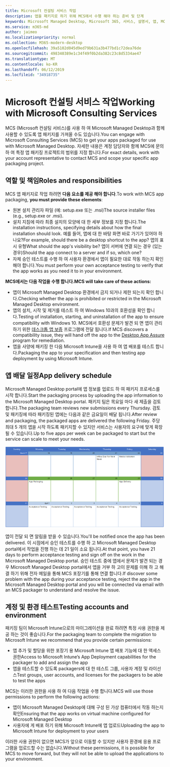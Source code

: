 ```yaml
---
title: Microsoft 컨설팅 서비스 작업
description: 앱을 패키지로 하기 위해 MCS에서 수행 해야 하는 준비 및 단계
keywords: Microsoft Managed Desktop, Microsoft 365, 서비스, 설명서, 앱, MCS, 패키징
ms.service: m365-md
author: jaimeo
ms.localizationpriority: normal
ms.collection: M365-modern-desktop
ms.openlocfilehash: 39a5102d045d9ed79b631a3b477bd1c72dea76de
ms.sourcegitcommit: 498340389e1c34f49f0b2da382c23c8d5334ae47
ms.translationtype: MT
ms.contentlocale: ko-KR
ms.lasthandoff: 06/12/2019
ms.locfileid: "34918735"
---
```

# <a name="working-with-microsoft-consulting-services"></a><span data-ttu-id="cd129-104">Microsoft 컨설팅 서비스 작업</span><span class="sxs-lookup"><span data-stu-id="cd129-104">Working with Microsoft Consulting Services</span></span>

<span data-ttu-id="cd129-105">MCS (Microsoft 컨설팅 서비스)를 사용 하 여 Microsoft Managed Desktop과 함께 사용할 수 있도록 앱 패키지를 가져올 수도 있습니다.</span><span class="sxs-lookup"><span data-stu-id="cd129-105">You can engage with Microsoft Consulting Services (MCS) to get your apps packaged for use with Microsoft Managed Desktop.</span></span> <span data-ttu-id="cd129-106">자세한 내용은 계정 담당자와 함께 MCS에 문의 하 여 특정 앱 패키징 프로젝트의 범위를 지정 합니다.</span><span class="sxs-lookup"><span data-stu-id="cd129-106">For exact details, work with your account representative to contact MCS and scope your specific app packaging project.</span></span>

## <a name="roles-and-responsibilities"></a><span data-ttu-id="cd129-107">역할 및 책임</span><span class="sxs-lookup"><span data-stu-id="cd129-107">Roles and responsibilities</span></span>

<span data-ttu-id="cd129-108">MCS 앱 패키지로 작업 하려면 **다음 요소를 제공 해야 합니다**.</span><span class="sxs-lookup"><span data-stu-id="cd129-108">To work with MCS app packaging, **you must provide these elements**:</span></span>

- <span data-ttu-id="cd129-109">원본 설치 관리자 파일 (예: setup.exe 또는 .msi)</span><span class="sxs-lookup"><span data-stu-id="cd129-109">The source installer files (e.g., setup.exe or .msi).</span></span>
- <span data-ttu-id="cd129-110">설치 지침에 따라 최종 설치의 모양에 대 한 세부 정보를 지정 합니다.</span><span class="sxs-lookup"><span data-stu-id="cd129-110">The installation instructions, specifying details about how the final installation should look.</span></span> <span data-ttu-id="cd129-111">예를 들어, 앱에 대 한 바탕 화면 바로 가기가 있어야 하나요?</span><span class="sxs-lookup"><span data-stu-id="cd129-111">For example, should there be a desktop shortcut to the app?</span></span> <span data-ttu-id="cd129-112">앱의 표시 유형</span><span class="sxs-lookup"><span data-stu-id="cd129-112">What should the app's visibility be?</span></span> <span data-ttu-id="cd129-113">앱이 서버에 연결 되는 경우 (있는 경우)</span><span class="sxs-lookup"><span data-stu-id="cd129-113">Should the app connect to a server and if so, which one?</span></span> <!--For details, see the [application packaging request template](https://github.com/MicrosoftDocs/microsoft-365-docs/raw/public/microsoft-365/managed-desktop/get-ready/downloads/app-packaging-template.docx). -->
- <span data-ttu-id="cd129-114">자체 승인 테스트를 수행 하 여 사용자 환경에서 앱이 필요한 대로 작동 하는지 확인 해야 합니다.</span><span class="sxs-lookup"><span data-stu-id="cd129-114">You must perform your own acceptance testing to verify that the app works as you need it to in your environment.</span></span>

<span data-ttu-id="cd129-115">**MCS에서는 다음 작업을 수행 합니다.**</span><span class="sxs-lookup"><span data-stu-id="cd129-115">**MCS will take care of these actions:**</span></span>

- <span data-ttu-id="cd129-116">앱이 Microsoft Managed Desktop 환경에서 금지 되거나 제한 되는지 확인 합니다.</span><span class="sxs-lookup"><span data-stu-id="cd129-116">Checking whether the app is prohibited or restricted in the Microsoft Managed Desktop environment.</span></span>
- <span data-ttu-id="cd129-117">앱의 설치, 시작 및 제거를 테스트 하 여 Windows 10과의 호환성을 확인 합니다.</span><span class="sxs-lookup"><span data-stu-id="cd129-117">Testing of installation, starting, and uninstallation of the app to ensure compatibility with Windows 10.</span></span> <span data-ttu-id="cd129-118">MCS에서 호환성 문제가 발견 되 면 앱이 관리 하기 위한 [데스크톱 앱 보증](https://docs.microsoft.com/fasttrack/win-10-desktop-app-assure) 프로그램에 전달 됩니다.</span><span class="sxs-lookup"><span data-stu-id="cd129-118">If MCS discovers a compatibility issue, they will hand off the app to the [Desktop App Assure](https://docs.microsoft.com/fasttrack/win-10-desktop-app-assure) program for remediation.</span></span>
- <span data-ttu-id="cd129-119">앱을 사양에 패키징 한 다음 Microsoft Intune을 사용 하 여 앱 배포를 테스트 합니다.</span><span class="sxs-lookup"><span data-stu-id="cd129-119">Packaging the app to your specification and then testing app deployment by using Microsoft Intune.</span></span>

## <a name="app-delivery-schedule"></a><span data-ttu-id="cd129-120">앱 배달 일정</span><span class="sxs-lookup"><span data-stu-id="cd129-120">App delivery schedule</span></span>

<span data-ttu-id="cd129-121">Microsoft Managed Desktop portal에 앱 정보를 업로드 하 여 패키지 프로세스를 시작 합니다.</span><span class="sxs-lookup"><span data-stu-id="cd129-121">Start the packaging process by uploading the app information to the Microsoft Managed Desktop portal.</span></span> <span data-ttu-id="cd129-122">패키지 팀은 목요일 마다 새 제출을 검토 합니다.</span><span class="sxs-lookup"><span data-stu-id="cd129-122">The packaging team reviews new submissions every Thursday.</span></span> <span data-ttu-id="cd129-123">검토 및 패키징에 따라 패키징된 앱에는 다음과 같은 금요일이 배달 됩니다.</span><span class="sxs-lookup"><span data-stu-id="cd129-123">After review and packaging, the packaged apps are delivered the following Friday.</span></span> <span data-ttu-id="cd129-124">주당 최대 5 개의 앱을 시작 하도록 패키지할 수 있지만 서비스는 사용자의 요구에 맞게 확장 될 수 있습니다.</span><span class="sxs-lookup"><span data-stu-id="cd129-124">Up to five apps per week can be packaged to start but the service can scale to meet your needs.</span></span>

![앱 검토, 패키징 및 배달 날짜를 보여 주는 일정](images/MCS-cal.png)

<span data-ttu-id="cd129-126">앱이 전달 되 면 알림을 받을 수 있습니다.</span><span class="sxs-lookup"><span data-stu-id="cd129-126">You'll be notified once the app has been delivered.</span></span> <span data-ttu-id="cd129-127">이 시점에서 승인 테스트를 수행 하 고 Microsoft Managed Desktop portal에서 작업을 진행 하는 데 21 일이 소요 됩니다.</span><span class="sxs-lookup"><span data-stu-id="cd129-127">At that point, you have 21 days to perform acceptance testing and sign off on the work in the Microsoft Managed Desktop portal.</span></span> <span data-ttu-id="cd129-128">승인 테스트 중에 앱에서 문제가 발견 되는 경우 Microsoft Managed Desktop portal에서 앱을 거부 하 고이 문제를 이해 하 고 해결 하기 위해 전자 메일을 통해 MCS 포장기를 통해 연결 합니다.</span><span class="sxs-lookup"><span data-stu-id="cd129-128">If discover some problem with the app during your acceptance testing, reject the app in the Microsoft Managed Desktop portal and you will be connected via email with an MCS packager to understand and resolve the issue.</span></span>

## <a name="testing-accounts-and-environment"></a><span data-ttu-id="cd129-129">계정 및 환경 테스트</span><span class="sxs-lookup"><span data-stu-id="cd129-129">Testing accounts and environment</span></span>

<span data-ttu-id="cd129-130">패키징 팀이 Microsoft Intune으로의 마이그레이션을 완료 하려면 특정 사용 권한을 제공 하는 것이 좋습니다.</span><span class="sxs-lookup"><span data-stu-id="cd129-130">For the packaging team to complete the migration to Microsoft Intune we recommend that you provide certain permissions:</span></span>
 
-   <span data-ttu-id="cd129-131">앱 추가 및 할당을 위한 포장기 용 Microsoft Intune 앱 배포 기능에 대 한 액세스 권한</span><span class="sxs-lookup"><span data-stu-id="cd129-131">Access to Microsoft Intune’s App Deployment capabilities for the packager to add and assign the app</span></span> 
-   <span data-ttu-id="cd129-132">앱을 테스트할 수 있도록 packagers에 대 한 테스트 그룹, 사용자 계정 및 라이선스</span><span class="sxs-lookup"><span data-stu-id="cd129-132">Test groups, user accounts, and licenses for the packagers to be able to test the apps</span></span>

<span data-ttu-id="cd129-133">MCS는 이러한 권한을 사용 하 여 다음 작업을 수행 합니다.</span><span class="sxs-lookup"><span data-stu-id="cd129-133">MCS will use those permissions to perform the following actions:</span></span>
 
-   <span data-ttu-id="cd129-134">앱이 Microsoft Managed Desktop에 대해 구성 된 가상 컴퓨터에서 작동 하는지 확인</span><span class="sxs-lookup"><span data-stu-id="cd129-134">Ensuring that the app works on virtual machine configured for Microsoft Managed Desktop</span></span>
-   <span data-ttu-id="cd129-135">사용자에 게 배포 하기 위해 Microsoft Intune에 앱 업로드</span><span class="sxs-lookup"><span data-stu-id="cd129-135">Uploading the app to Microsoft Intune for deployment to your users</span></span>

<span data-ttu-id="cd129-136">이러한 사용 권한이 없으면 MCS가 앞으로 이동할 수 있지만 사용자 환경에 응용 프로그램을 업로드할 수는 없습니다.</span><span class="sxs-lookup"><span data-stu-id="cd129-136">Without these permissions, it is possible for MCS to move forward, but they will not be able to upload the applications to your environment.</span></span>


